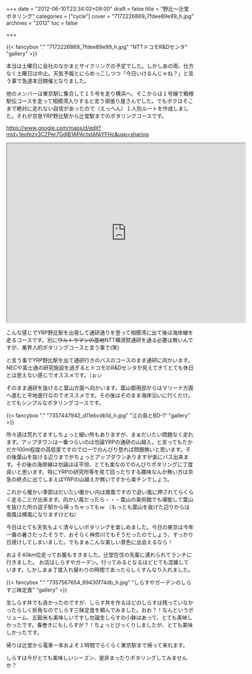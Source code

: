 +++
date = "2012-06-10T23:34:02+09:00"
draft = false
title = "野比〜辻堂ポタリング"
categories = ["cycle"]
cover = "7172226869_7fdee89e99_h.jpg"
archives = "2012"
toc = false

+++

{{< fancybox "." "7172226869_7fdee89e99_h.jpg" "NTTドコモR&Dセンタ" "gallery" >}}

本当は土曜日に会社のなかまとサイクリングの予定でした。しかしあの雨、仕方なく土曜日は中止。天気予報とにらめっこしつつ「今日いけるんじゃね？」と言う事で急遽本日開催となりました。

他のメンバーは東京駅に集合して１５号を走り横浜へ、そこからは１号線で箱根駅伝コースを走って相模湾入りすると言う頑張り屋さんでした。でもボクはそこまで絶対に走れない自信があったので（えっへん）１人別ルートを作成しました。それが京急YRP野比駅から辻堂駅までのポタリングコースです。

https://www.google.com/maps/d/edit?mid=1eofezv3CZPer7GdIB1APActstANjYFHc&usp=sharing

<iframe src="https://www.google.com/maps/d/embed?mid=1eofezv3CZPer7GdIB1APActstANjYFHc&hl=ja" width="640" height="480"></iframe>


こんな感じでYRP野比駅を出発して通研通りを登って相模湾に出て後は海岸線を走るコースです。別に<del>ウルトラマンの基地</del>NTT横須賀通研を通る必要は無いんですが、業界人的ポタリングコースと言う事で(笑)

と言う事でYRP野比駅を出て通研行きのバスのコースのまま通研に向かいます。NECや富士通の研究施設を過ぎるとドコモのR&Dセンタが見えてきてとても休日とは思えない感じでオススメです。（ぉぃ

そのまま通研を抜けると葉山方面へ向かいます。葉山御用邸からはマリーナ方面へ進むと平地進行なのでオススメです。その後はそのまま海岸沿いに行くだけ。とてもシンプルなポタリングコースです。


{{< fancybox "." "7357447942_d11ebcdb1d_h.jpg" "江の島とBD-1" "gallery" >}}

所々道は荒れてますしちょっと細い所もありますが、まぁだいたい問題なく走れます。アップダウンは一番つらいのは勿論YRPの通研の山越え。と言ってもたかだか100m程度の高低差ですのでローでのんびり登れば問題無いと思います。その後葉山を抜ける辺りまでがちょっとアップダウンありますが楽にパス出来ます。その後の海岸線は勿論ほぼ平坦、とても楽なのでのんびりポタリングに丁度良いと思います。特にYRPの研究所等を見て回ったりする趣味なんか無い方は京急の終点に出てしまえばYRPの山越えが無いですから楽チンでしょう。

これから暖かい季節はだいたい暖かい内は南風ですので追い風に押されてらくらく走ることが出来ます。向かい風だったら・・・葉山の美術館でも堪能して葉山を抜けた所の逗子駅から帰っちゃってもｗ
（もっとも葉山を抜けた辺りからは南風は横風になりますけどね）

今日はとても天気もよく清々しいポタリングを楽しめました。今日の東京は今年一番の暑さだったそうで、おそらく神奈川でもそうだったのでしょう、すっかり日焼けしてしまいました。でもまぁこんな美しい景色に出会えるなら！

およそ40km位走ってお腹もすきました。辻堂在住の先輩に連れられてランチに行きました。
お店はしらすやガーデン。行ってみるとなるほどとても混雑しています。しかしまぁ丁度入れ替わりの時間であったらしくすんなり入れました。


{{< fancybox "." "7357567654_89430f74db_h.jpg" "しらすやガーデンのしらす三昧定食" "gallery" >}}

生しらす丼でも良かったのですが、しらす丼を作るほどのしらすは残っていなかったらしく折角なのでしらす三昧定食を頼んでみました。おお？！なんというボリューム、五穀米も美味しいですし勿論生しらすの小鉢はあって、とても美味しかったです。春巻きにもしらすが？！ちょっとびっくりしましたが、とても美味しかったです。

帰りは辻堂から電車一本およそ１時間でらくらく東京駅まで帰って来れます。

しらすは今がとても美味しいシーズン、是非まったりポタリングしてみませんか？
